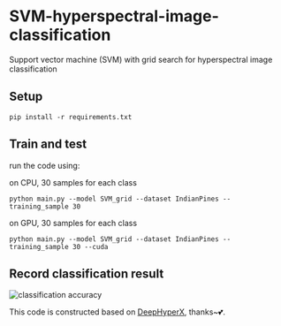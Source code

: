 # SVM-hyperspectral-image-classification
Support vector machine (SVM) with grid search for hyperspectral image classification

## Setup
`pip install -r requirements.txt`

## Train and test
run the code using:

on CPU, 30 samples for each class

`python main.py --model SVM_grid --dataset IndianPines --training_sample 30`

on GPU, 30 samples for each class

`python main.py --model SVM_grid --dataset IndianPines --training_sample 30 --cuda`

## Record classification result
![classification accuracy](https://github.com/immortal13/SVM-hyperspectral-image-classification/assets/44193495/ad5ffb6f-8148-4198-9eb7-6ce2c7b68baf)

This code is constructed based on [DeepHyperX](https://github.com/nshaud/DeepHyperX), thanks~💕.
